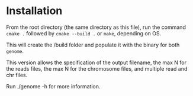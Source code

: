 # Installation

From the root directory (the same directory as this file),
run the command `cmake .` followed by `cmake --build .` or
`make`, depending on OS.

This will create the /build folder and populate it with the
binary for both `genome`.

This version allows the specification of the output filename,
the max N for the reads files, the max N for the chromosome
files, and multiple read and chr files.

Run ./genome -h for more information.
